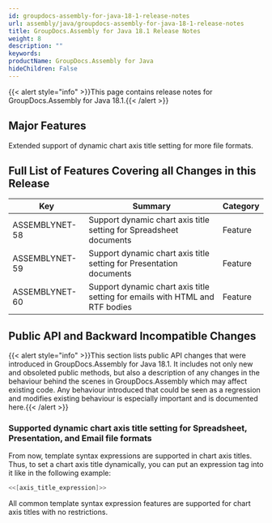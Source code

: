 ```yaml
---
id: groupdocs-assembly-for-java-18-1-release-notes
url: assembly/java/groupdocs-assembly-for-java-18-1-release-notes
title: GroupDocs.Assembly for Java 18.1 Release Notes
weight: 8
description: ""
keywords: 
productName: GroupDocs.Assembly for Java
hideChildren: False
---
```

{{< alert style="info" >}}This page contains release notes for GroupDocs.Assembly for Java 18.1.{{< /alert >}}

## Major Features

Extended support of dynamic chart axis title setting for more file formats.

## Full List of Features Covering all Changes in this Release

| Key | Summary | Category |
| --- | --- | --- |
| ASSEMBLYNET-58  | Support dynamic chart axis title setting for Spreadsheet documents    | Feature |
| ASSEMBLYNET-59 | Support dynamic chart axis title setting for Presentation documents  | Feature |
| ASSEMBLYNET-60 | Support dynamic chart axis title setting for emails with HTML and RTF bodies | Feature |

## Public API and Backward Incompatible Changes

{{< alert style="info" >}}This section lists public API changes that were introduced in GroupDocs.Assembly for Java 18.1. It includes not only new and obsoleted public methods, but also a description of any changes in the behaviour behind the scenes in GroupDocs.Assembly which may affect existing code. Any behaviour introduced that could be seen as a regression and modifies existing behaviour is especially important and is documented here.{{< /alert >}}

### Supported dynamic chart axis title setting for Spreadsheet, Presentation, and Email file formats

From now, template syntax expressions are supported in chart axis titles. Thus, to set a chart axis title dynamically, you can put an expression tag into it like in the following example: 

```java
<<[axis_title_expression]>>
```

All common template syntax expression features are supported for chart axis titles with no restrictions.
